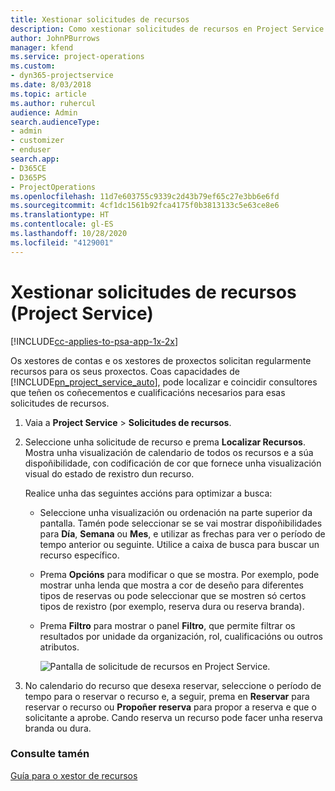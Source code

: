 ```yaml
---
title: Xestionar solicitudes de recursos
description: Como xestionar solicitudes de recursos en Project Service
author: JohnPBurrows
manager: kfend
ms.service: project-operations
ms.custom:
- dyn365-projectservice
ms.date: 8/03/2018
ms.topic: article
ms.author: ruhercul
audience: Admin
search.audienceType:
- admin
- customizer
- enduser
search.app:
- D365CE
- D365PS
- ProjectOperations
ms.openlocfilehash: 11d7e603755c9339c2d43b79ef65c27e3bb6e6fd
ms.sourcegitcommit: 4cf1dc1561b92fca4175f0b3813133c5e63ce8e6
ms.translationtype: HT
ms.contentlocale: gl-ES
ms.lasthandoff: 10/28/2020
ms.locfileid: "4129001"
---
```

# <a name="manage-resource-requests-project-service"></a>Xestionar solicitudes de recursos (Project Service)

[!INCLUDE[cc-applies-to-psa-app-1x-2x](../includes/cc-applies-to-psa-app-1x-2x.md)]

Os xestores de contas e os xestores de proxectos solicitan regularmente recursos para os seus proxectos. Coas capacidades de [!INCLUDE[pn_project_service_auto](../includes/pn-project-service-auto.md)], pode localizar e coincidir consultores que teñen os coñecementos e cualificacións necesarios para esas solicitudes de recursos.  
  
1. Vaia a **Project Service** > **Solicitudes de recursos**.  
  
2. Seleccione unha solicitude de recurso e prema **Localizar Recursos**. Mostra unha visualización de calendario de todos os recursos e a súa dispoñibilidade, con codificación de cor que fornece unha visualización visual do estado de rexistro dun recurso.  
  
    Realice unha das seguintes accións para optimizar a busca:  
  
   -   Seleccione unha visualización ou ordenación na parte superior da pantalla. Tamén pode seleccionar se se vai mostrar dispoñibilidades para **Día**, **Semana** ou **Mes**, e utilizar as frechas para ver o período de tempo anterior ou seguinte. Utilice a caixa de busca para buscar un recurso específico.  
  
   -   Prema **Opcións** para modificar o que se mostra. Por exemplo, pode mostrar unha lenda que mostra a cor de deseño para diferentes tipos de reservas ou pode seleccionar que se mostren só certos tipos de rexistro (por exemplo, reserva dura ou reserva branda).  
  
   -   Prema **Filtro** para mostrar o panel **Filtro**, que permite filtrar os resultados por unidade da organización, rol, cualificacións ou outros atributos.  
  
       ![Pantalla de solicitude de recursos en Project Service](../psa/media/project-service-resource-request-screen.png "Pantalla de solicitude de recursos en Project Service.").  
  
3. No calendario do recurso que desexa reservar, seleccione o período de tempo para o reservar o recurso e, a seguir, prema en **Reservar** para reservar o recurso ou **Propoñer reserva** para propor a reserva e que o solicitante a aprobe. Cando reserva un recurso pode facer unha reserva branda ou dura.  
  
### <a name="see-also"></a>Consulte tamén  
 [Guía para o xestor de recursos](../psa/resource-manager-guide.md)
